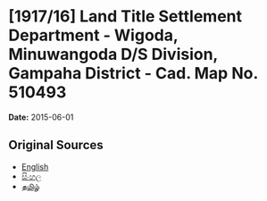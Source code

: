 # [1917/16] Land Title Settlement Department - Wigoda, Minuwangoda D/S Division, Gampaha District - Cad. Map No. 510493

**Date:** 2015-06-01

## Original Sources

- [English](https://documents.gov.lk/view/extra-gazettes/2015/6/1917-16_E.pdf)
- [සිංහල](https://documents.gov.lk/view/extra-gazettes/2015/6/1917-16_S.pdf)
- [தமிழ்](https://documents.gov.lk/view/extra-gazettes/2015/6/1917-16_T.pdf)
